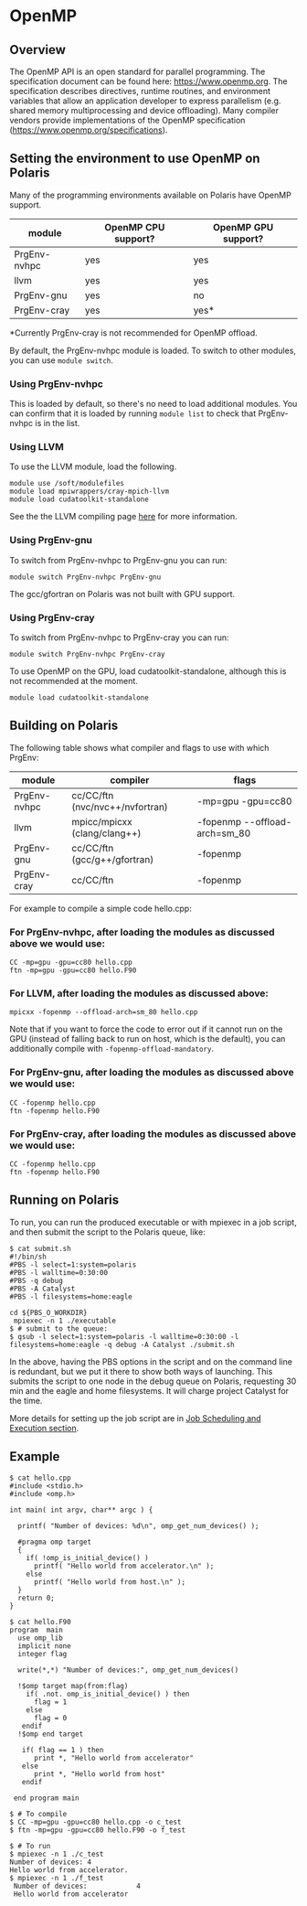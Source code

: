 # OpenMP

## Overview

The OpenMP API is an open standard for parallel programming. The specification document can be found here: https://www.openmp.org. The specification describes directives, runtime routines, and environment variables that allow an application developer to express parallelism (e.g. shared memory multiprocessing and device offloading). Many compiler vendors provide implementations of the OpenMP specification (https://www.openmp.org/specifications).

## Setting the environment to use OpenMP on Polaris

Many of the programming environments available on Polaris have OpenMP support.


|module| OpenMP CPU support? | OpenMP GPU support? |
| --- | --- | --- |
| PrgEnv-nvhpc | yes | yes | 
| llvm | yes | yes |
| PrgEnv-gnu | yes | no |
| PrgEnv-cray | yes | yes* |

*Currently PrgEnv-cray is not recommended for OpenMP offload.

By default, the PrgEnv-nvhpc module is loaded. To switch to other modules, you can use `module switch`.

### Using PrgEnv-nvhpc

This is loaded by default, so there's no need to load additional modules. You can confirm that it is loaded by running `module list` to check that PrgEnv-nvhpc is in the list.

### Using LLVM

To use the LLVM module, load the following.
```
module use /soft/modulefiles
module load mpiwrappers/cray-mpich-llvm
module load cudatoolkit-standalone
```

See the the LLVM compiling page [here](../compiling-and-linking/llvm-compilers-polaris.md) for more information.

### Using PrgEnv-gnu

To switch from PrgEnv-nvhpc to PrgEnv-gnu you can run:

```
module switch PrgEnv-nvhpc PrgEnv-gnu
```

The gcc/gfortran on Polaris was not built with GPU support.


### Using PrgEnv-cray

To switch from PrgEnv-nvhpc to PrgEnv-cray you can run:

```
module switch PrgEnv-nvhpc PrgEnv-cray
```

To use OpenMP on the GPU, load cudatoolkit-standalone, although this is not recommended at the moment.
```
module load cudatoolkit-standalone
```


## Building on Polaris

The following table shows what compiler and flags to use with which PrgEnv:

|module | compiler | flags
| --- | --- | --- |
| PrgEnv-nvhpc | cc/CC/ftn (nvc/nvc++/nvfortran) | -mp=gpu -gpu=cc80 | 
| llvm | mpicc/mpicxx (clang/clang++) | -fopenmp --offload-arch=sm_80 | 
| PrgEnv-gnu | cc/CC/ftn (gcc/g++/gfortran) | -fopenmp |
| PrgEnv-cray | cc/CC/ftn | -fopenmp |

For example to compile a simple code hello.cpp:

### For PrgEnv-nvhpc, after loading the modules as discussed above we would use:

```
CC -mp=gpu -gpu=cc80 hello.cpp
ftn -mp=gpu -gpu=cc80 hello.F90
```

### For LLVM, after loading the modules as discussed above:

```
mpicxx -fopenmp --offload-arch=sm_80 hello.cpp 
```

Note that if you want to force the code to error out if it cannot run on
the GPU (instead of falling back to run on host, which is the default), you can
additionally compile with `-fopenmp-offload-mandatory`.

### For PrgEnv-gnu, after loading the modules as discussed above we would use:

```
CC -fopenmp hello.cpp
ftn -fopenmp hello.F90
```

### For PrgEnv-cray, after loading the modules as discussed above we would use:

```
CC -fopenmp hello.cpp
ftn -fopenmp hello.F90
```


## Running on Polaris

To run, you can run the produced executable or with mpiexec in a job script, and then submit the script to the Polaris queue, like:

```
$ cat submit.sh
#!/bin/sh
#PBS -l select=1:system=polaris
#PBS -l walltime=0:30:00
#PBS -q debug 
#PBS -A Catalyst
#PBS -l filesystems=home:eagle

cd ${PBS_O_WORKDIR}
 mpiexec -n 1 ./executable
$ # submit to the queue:
$ qsub -l select=1:system=polaris -l walltime=0:30:00 -l filesystems=home:eagle -q debug -A Catalyst ./submit.sh
```

In the above, having the PBS options in the script and on the command line is redundant, but we put it there to show both ways of launching. This submits the script to one node in the debug queue on Polaris, requesting 30 min and the eagle and home filesystems. It will charge project Catalyst for the time.

More details for setting up the job script are in [Job Scheduling and Execution section](../../running-jobs/job-and-queue-scheduling.md).


## Example

```
$ cat hello.cpp
#include <stdio.h>
#include <omp.h>

int main( int argv, char** argc ) {

  printf( "Number of devices: %d\n", omp_get_num_devices() );

  #pragma omp target
  {
    if( !omp_is_initial_device() )
      printf( "Hello world from accelerator.\n" );
    else
      printf( "Hello world from host.\n" );
  }
  return 0;
}

$ cat hello.F90
program  main
  use omp_lib
  implicit none
  integer flag
  
  write(*,*) "Number of devices:", omp_get_num_devices()

  !$omp target map(from:flag)
    if( .not. omp_is_initial_device() ) then
      flag = 1
    else
      flag = 0
   endif
  !$omp end target

   if( flag == 1 ) then
      print *, "Hello world from accelerator"
   else
      print *, "Hello world from host"
   endif

 end program main

$ # To compile
$ CC -mp=gpu -gpu=cc80 hello.cpp -o c_test
$ ftn -mp=gpu -gpu=cc80 hello.F90 -o f_test

$ # To run 
$ mpiexec -n 1 ./c_test
Number of devices: 4
Hello world from accelerator.
$ mpiexec -n 1 ./f_test
 Number of devices:            4
 Hello world from accelerator

```
